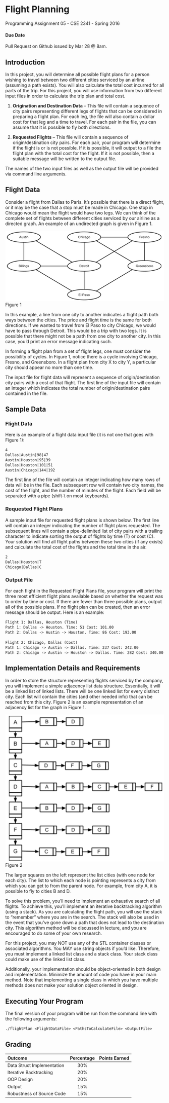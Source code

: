 # Flight Planning
Programming Assignment 05 - CSE 2341 - Spring 2016

#### Due Date
Pull Request on Github issued by Mar 28 @ 8am.

## Introduction
In this project, you will determine all possible flight plans for a person wishing to travel between two different cities serviced by an airline (assuming a path exists). You will also calculate the total cost incurred for all parts of the trip. For this project, you will use information from two different input files in order to calculate the trip plan and total cost.

1. **Origination and Destination Data** – This file will contain a sequence of city pairs representing different legs of flights that can be considered in preparing a flight plan. For each leg, the file will also contain a dollar cost for that leg and a time to travel. For each pair in the file, you can assume that it is possible to fly both directions.

2. **Requested Flights** – This file will contain a sequence of origin/destination city pairs. For each pair, your program will determine if the flight is or is not possible. If it is possible, it will output to a file the flight plan with the total cost for the flight. If it is not possible, then a suitable message will be written to the output file.

The names of the two input files as well as the output file will be provided via command line arguments.

## Flight Data
Consider a flight from Dallas to Paris. It’s possible that there is a direct flight, or it may be the case that a stop must be made in Chicago. One stop in Chicago would mean the flight would have two legs. We can think of the complete set of flights between different cities serviced by our airline as a directed graph. An example of an undirected graph is given in Figure 1.

![alt text](https://raw.githubusercontent.com/MarkFontenot/16S-CSE2341-Projects/proj05/ProgAssign05/figure01.png "Figure 1")
Figure 1

In this example, a line from one city to another indicates a flight path both ways between the cities. The price and flight time is the same for both directions. If we wanted to travel from El Paso to city Chicago, we would have to pass through Detroit. This would be a trip with two legs. It is possible that there might not be a path from one city to another city.  In this case, you’d print an error message indicating such.

In forming a flight plan from a set of flight legs, one must consider the possibility of cycles. In Figure 1, notice there is a cycle involving Chicago, Fresno, and Greensboro. In a flight plan from city X to city Y, a particular city should appear no more than one time.

The input file for flight data will represent a sequence of origin/destination city pairs with a cost of that flight. The first line of the input file will contain an integer which indicates the total number of origin/destination pairs contained in the file.  

## Sample Data
### Flight Data
Here is an example of a flight data input file (it is not one that goes with Figure 1):
```
4
Dallas|Austin|98|47
Austin|Houston|95|39
Dallas|Houston|101|51
Austin|Chicago|144|192
```

The first line of the file will contain an integer indicating how many rows of data will be in the file.  Each subsequent row will contain two city names, the cost of the flight, and the number of minutes of the flight.  Each field will be separated with a pipe (shift-\ on most keyboards).

### Requested Flight Plans
A sample input file for requested flight plans is shown below.  The first line will contain an integer indicating the number of flight plans requested.  The subsequent lines will contain a pipe-delimited list of city pairs with a trailing character to indicate sorting the output of flights by time (T) or cost (C).  Your solution will find all flight paths between these two cities (if any exists) and calculate the total cost of the flights and the total time in the air.

```
2
Dallas|Houston|T
Chicago|Dallas|C
```

### Output File
For each flight in the Requested Flight Plans file, your program will print the three most efficient flight plans available based on whether the request was to order by time or cost.  If there are fewer than three possible plans, output all of the possible plans.  If no flight plan can be created, then an error message should be output. Here is an example:

```
Flight 1: Dallas, Houston (Time)
Path 1: Dallas -> Houston. Time: 51 Cost: 101.00
Path 2: Dallas -> Austin -> Houston. Time: 86 Cost: 193.00

Flight 2: Chicago, Dallas (Cost)
Path 1: Chicago -> Austin -> Dallas. Time: 237 Cost: 242.00
Path 2: Chicago -> Austin -> Houston -> Dallas. Time: 282 Cost: 340.00
```

## Implementation Details and Requirements
In order to store the structure representing flights serviced by the company, you will implement a simple adjacency list data structure. Essentially, it will be a linked list of linked lists. There will be one linked list for every distinct city. Each list will contain the cities (and other needed info) that can be reached from this city. Figure 2 is an example representation of an adjacency list for the graph in Figure 1.

![alt text](https://raw.githubusercontent.com/MarkFontenot/16S-CSE2341-Projects/proj05/ProgAssign05/figure02.png "Figure 1") Figure 2

The larger squares on the left represent the list cities (with one node for each city). The list to which each node is pointing represents a city from which you can get to from the parent node. For example, from city A, it is possible to fly to cities B and D.

To solve this problem, you’ll need to implement an exhaustive search of all flights. To achieve this, you’ll implement an iterative backtracking algorithm (using a stack). As you are calculating the flight path, you will use the stack to “remember” where you are in the search. The stack will also be used in the event that you've gone down a path that does not lead to the destination city. This algorithm method will be discussed in lecture, and you are encouraged to do some of your own research.

For this project, you may NOT use any of the STL container classes or associated algorithms.  You MAY use string objects if you’d like. Therefore, you must implement a linked list class and a stack class.  Your stack class could make use of the linked list class.  

Additionally, your implementation should be object-oriented in both design and implementation.  Minimize the amount of code you have in your main method.  Note that implementing a single class in which you have multiple methods does not make your solution object oriented in design.

## Executing Your Program
The final version of your program will be run from the command line with the following arguments:
```
./flightPlan <FlightDataFile> <PathsToCalculateFile> <OutputFile>
```
## Grading

|Outcome                  		 	| Percentage | Points Earned |
|:------------------------			|:----------:|---------------|
|Data Struct Implementation     	| 30%        |               |
|Iterative Backtracking             | 20%        |               |            
|OOP Design                         | 20%        |               |
|Output                             | 15%        |               |
|Robustness of Source Code          | 15%        |               |
